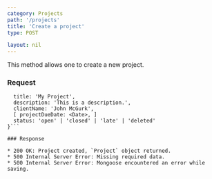 ```yaml
---
category: Projects
path: '/projects'
title: 'Create a project'
type: POST

layout: nil
---
```


This method allows one to create a new project.

### Request

```{
  title: 'My Project',
  description: 'This is a description.',
  clientName: 'John McGurk',
  [ projectDueDate: <Date>, ]
  status: 'open' | 'closed' | 'late' | 'deleted'
}```

### Response

* 200 OK: Project created, `Project` object returned.
* 500 Internal Server Error: Missing required data.
* 500 Internal Server Error: Mongoose encountered an error while saving.
